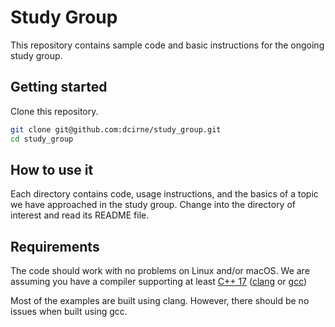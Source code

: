 # Study Group

This repository contains sample code and basic instructions for the ongoing study group.

## Getting started

Clone this repository.

```bash
git clone git@github.com:dcirne/study_group.git
cd study_group
```

## How to use it

Each directory contains code, usage instructions, and the basics of a topic we have approached in the study group. Change into the directory of interest and read its README file.

## Requirements

The code should work with no problems on Linux and/or macOS. We are assuming you have a compiler supporting at least [C++ 17](https://isocpp.org/std/status) ([clang](https://clang.llvm.org) or [gcc](https://gcc.gnu.org))

Most of the examples are built using clang. However, there should be no issues when built using gcc.
